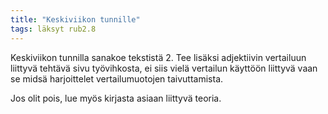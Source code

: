 ```yaml
---
title: "Keskiviikon tunnille"
tags: läksyt rub2.8
---
```


Keskiviikon tunnilla sanakoe tekstistä 2. Tee lisäksi adjektiivin vertailuun liittyvä tehtävä sivu työvihkosta, ei siis vielä vertailun käyttöön liittyvä vaan se midsä harjoittelet vertailumuotojen taivuttamista. 

Jos olit pois, lue myös kirjasta asiaan liittyvä teoria.